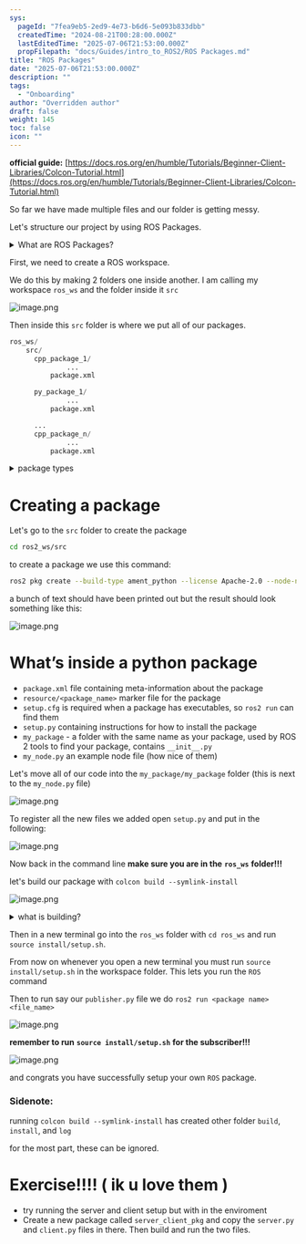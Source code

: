 ```yaml
---
sys:
  pageId: "7fea9eb5-2ed9-4e73-b6d6-5e093b833dbb"
  createdTime: "2024-08-21T00:28:00.000Z"
  lastEditedTime: "2025-07-06T21:53:00.000Z"
  propFilepath: "docs/Guides/intro_to_ROS2/ROS Packages.md"
title: "ROS Packages"
date: "2025-07-06T21:53:00.000Z"
description: ""
tags:
  - "Onboarding"
author: "Overridden author"
draft: false
weight: 145
toc: false
icon: ""
---
```


**official guide:** [https://docs.ros.org/en/humble/Tutorials/Beginner-Client-Libraries/Colcon-Tutorial.html](https://docs.ros.org/en/humble/Tutorials/Beginner-Client-Libraries/Colcon-Tutorial.html)

So far we have made multiple files and our folder is getting messy.

Let's structure our project by using ROS Packages.

<details>
      <summary>What are ROS Packages?</summary>
      ROS Packages are, as the name implies, packages of code that are highly sharable between ROS developers.
  </details>

First, we need to create a ROS workspace.

We do this by making 2 folders one inside another. I am calling my workspace `ros_ws` and the folder inside it `src`

![image.png](https://prod-files-secure.s3.us-west-2.amazonaws.com/d518164a-d88e-44d1-a4ee-3adb3bd8bce0/70706947-fd18-4537-a67b-e12946812d31/image.png?X-Amz-Algorithm=AWS4-HMAC-SHA256&X-Amz-Content-Sha256=UNSIGNED-PAYLOAD&X-Amz-Credential=ASIAZI2LB4662SUF74D7%2F20250803%2Fus-west-2%2Fs3%2Faws4_request&X-Amz-Date=20250803T190821Z&X-Amz-Expires=3600&X-Amz-Security-Token=IQoJb3JpZ2luX2VjEPv%2F%2F%2F%2F%2F%2F%2F%2F%2F%2FwEaCXVzLXdlc3QtMiJHMEUCIQCllIXs4IeAzWMn7Z2sK9jvDl1IfTSpGdDjKdR3GCBzEQIgR6wx6F2vUYFP4zPCcP4f06ZdmSNfp1qzRZU5zwIQY8Mq%2FwMINBAAGgw2Mzc0MjMxODM4MDUiDJ4knvAzT55GahLd2yrcA7JR9HwI9xPjjhUbwP9z4GhBdhwpOMp2%2BMAhvZ75Rxn2PGSZXwWkzlIYYk8HQz79y3CbbKH9OUM7YGf78Z6ZnH%2Fft3zJX%2B%2Fl5V6CV4ZfRA46YtdHLL%2FAEmlZbZ1fJ1X44Hsj59b82y5YVFc2aDYjSiX4afe8zPNjlxkwvWeYFppAPJqC3CaQkn7UF2LWxstDCmc7YSg2FCTfKgu4zIj5bi7amdaVVjZzLUQTcg0i3DvWc4cWvM71Bj5tQYeIs2lL%2FerKgIQfSodS3eRX3QIcK0R5%2FxUgG27hBkJpXUlyUkcEandSBlz7DRQpBXxGQUC%2FdXZScIETNz9a2q5J%2Fz9gd3L195GTA0ohinrP0EPnGxUwUKus70U6wu7kHzR7sI%2BBqi965FPiqfBXxVIh2URkykXuS3rszh4RyxzXmKq4FPcLOlgOrLFa%2FpUyEA%2Fn%2F%2Fwb2fmyT85ssiZTHhNrUm99AQ1qi2DKlv8OOSz0spPEX%2BkzY17gKLgRhZBlyBWpQ%2BlZv3CnN119cpYYzfWgw4YeXLQ0t35CrwqvuqPAj2I09xIJvNkkQE9oK%2F3jz%2BIlZE8J1dK6d8bY5gR%2FTWWtumAEGObyfqaSp2gjJTWnnmdlemDuAeke6DetKFSQDgEJMOvZvsQGOqUB57tmg7o0Gv4CRinhCiRN1%2FZ1E7C%2BrNsmXxZGBli2W%2F5HRM6Les51dXechEye0rAzRL8NMarHAR3mPw6EHcuLd2QDPDfvwTtrK%2B5X1evcfxfHyCk3dTdssmcsPJnmQJxWK%2FNbMK8Mporh0c2jnB%2Fgau9g8U3VRvtdJjZGcvlZsctL9KNOTQFuB4savkfW9uK7Dh%2Bsc%2BQy67%2BFjuV7lTe6OqaOgu6z&X-Amz-Signature=18cda1309ae4595d9d93644bbb25ce4155d903884f8793f4605debbfa0ae3662&X-Amz-SignedHeaders=host&x-amz-checksum-mode=ENABLED&x-id=GetObject)

Then inside this `src` folder is where we put all of our packages.

```python
ros_ws/
    src/
      cpp_package_1/
		      ...
          package.xml

      py_package_1/
		      ...
          package.xml

      ...
      cpp_package_n/
		      ...
          package.xml

```

<details>

<summary>package types</summary>

packages can be either `C++` or python.

the intern file structure is different for each but for this guide we will stick to creating python packages

</details>

# Creating a package

Let's go to the `src` folder to create the package

```bash
cd ros2_ws/src
```

to create a package we use this command:

```bash
ros2 pkg create --build-type ament_python --license Apache-2.0 --node-name my_node my_package
```

a bunch of text should have been printed out but the result should look something like this:

![image.png](https://prod-files-secure.s3.us-west-2.amazonaws.com/d518164a-d88e-44d1-a4ee-3adb3bd8bce0/e6cf1e3f-8512-4a3e-b131-079f800bf3e8/image.png?X-Amz-Algorithm=AWS4-HMAC-SHA256&X-Amz-Content-Sha256=UNSIGNED-PAYLOAD&X-Amz-Credential=ASIAZI2LB4662SUF74D7%2F20250803%2Fus-west-2%2Fs3%2Faws4_request&X-Amz-Date=20250803T190821Z&X-Amz-Expires=3600&X-Amz-Security-Token=IQoJb3JpZ2luX2VjEPv%2F%2F%2F%2F%2F%2F%2F%2F%2F%2FwEaCXVzLXdlc3QtMiJHMEUCIQCllIXs4IeAzWMn7Z2sK9jvDl1IfTSpGdDjKdR3GCBzEQIgR6wx6F2vUYFP4zPCcP4f06ZdmSNfp1qzRZU5zwIQY8Mq%2FwMINBAAGgw2Mzc0MjMxODM4MDUiDJ4knvAzT55GahLd2yrcA7JR9HwI9xPjjhUbwP9z4GhBdhwpOMp2%2BMAhvZ75Rxn2PGSZXwWkzlIYYk8HQz79y3CbbKH9OUM7YGf78Z6ZnH%2Fft3zJX%2B%2Fl5V6CV4ZfRA46YtdHLL%2FAEmlZbZ1fJ1X44Hsj59b82y5YVFc2aDYjSiX4afe8zPNjlxkwvWeYFppAPJqC3CaQkn7UF2LWxstDCmc7YSg2FCTfKgu4zIj5bi7amdaVVjZzLUQTcg0i3DvWc4cWvM71Bj5tQYeIs2lL%2FerKgIQfSodS3eRX3QIcK0R5%2FxUgG27hBkJpXUlyUkcEandSBlz7DRQpBXxGQUC%2FdXZScIETNz9a2q5J%2Fz9gd3L195GTA0ohinrP0EPnGxUwUKus70U6wu7kHzR7sI%2BBqi965FPiqfBXxVIh2URkykXuS3rszh4RyxzXmKq4FPcLOlgOrLFa%2FpUyEA%2Fn%2F%2Fwb2fmyT85ssiZTHhNrUm99AQ1qi2DKlv8OOSz0spPEX%2BkzY17gKLgRhZBlyBWpQ%2BlZv3CnN119cpYYzfWgw4YeXLQ0t35CrwqvuqPAj2I09xIJvNkkQE9oK%2F3jz%2BIlZE8J1dK6d8bY5gR%2FTWWtumAEGObyfqaSp2gjJTWnnmdlemDuAeke6DetKFSQDgEJMOvZvsQGOqUB57tmg7o0Gv4CRinhCiRN1%2FZ1E7C%2BrNsmXxZGBli2W%2F5HRM6Les51dXechEye0rAzRL8NMarHAR3mPw6EHcuLd2QDPDfvwTtrK%2B5X1evcfxfHyCk3dTdssmcsPJnmQJxWK%2FNbMK8Mporh0c2jnB%2Fgau9g8U3VRvtdJjZGcvlZsctL9KNOTQFuB4savkfW9uK7Dh%2Bsc%2BQy67%2BFjuV7lTe6OqaOgu6z&X-Amz-Signature=8e3177f31c48f01549d15b02361c9c3974892b201a3cac8a4ded2cb39535f0a7&X-Amz-SignedHeaders=host&x-amz-checksum-mode=ENABLED&x-id=GetObject)

# What’s inside a python package

- `package.xml` file containing meta-information about the package
- `resource/<package_name>` marker file for the package
- `setup.cfg` is required when a package has executables, so `ros2 run` can find them
- `setup.py` containing instructions for how to install the package
- `my_package` - a folder with the same name as your package, used by ROS 2 tools to find your package, contains `__init__.py`
- `my_node.py` an example node file (how nice of them)

Let's move all of our code into the `my_package/my_package` folder (this is next to the `my_node.py` file)

![image.png](https://prod-files-secure.s3.us-west-2.amazonaws.com/d518164a-d88e-44d1-a4ee-3adb3bd8bce0/9ce58f11-0da9-4d3e-b86d-506a9685d378/image.png?X-Amz-Algorithm=AWS4-HMAC-SHA256&X-Amz-Content-Sha256=UNSIGNED-PAYLOAD&X-Amz-Credential=ASIAZI2LB4662SUF74D7%2F20250803%2Fus-west-2%2Fs3%2Faws4_request&X-Amz-Date=20250803T190821Z&X-Amz-Expires=3600&X-Amz-Security-Token=IQoJb3JpZ2luX2VjEPv%2F%2F%2F%2F%2F%2F%2F%2F%2F%2FwEaCXVzLXdlc3QtMiJHMEUCIQCllIXs4IeAzWMn7Z2sK9jvDl1IfTSpGdDjKdR3GCBzEQIgR6wx6F2vUYFP4zPCcP4f06ZdmSNfp1qzRZU5zwIQY8Mq%2FwMINBAAGgw2Mzc0MjMxODM4MDUiDJ4knvAzT55GahLd2yrcA7JR9HwI9xPjjhUbwP9z4GhBdhwpOMp2%2BMAhvZ75Rxn2PGSZXwWkzlIYYk8HQz79y3CbbKH9OUM7YGf78Z6ZnH%2Fft3zJX%2B%2Fl5V6CV4ZfRA46YtdHLL%2FAEmlZbZ1fJ1X44Hsj59b82y5YVFc2aDYjSiX4afe8zPNjlxkwvWeYFppAPJqC3CaQkn7UF2LWxstDCmc7YSg2FCTfKgu4zIj5bi7amdaVVjZzLUQTcg0i3DvWc4cWvM71Bj5tQYeIs2lL%2FerKgIQfSodS3eRX3QIcK0R5%2FxUgG27hBkJpXUlyUkcEandSBlz7DRQpBXxGQUC%2FdXZScIETNz9a2q5J%2Fz9gd3L195GTA0ohinrP0EPnGxUwUKus70U6wu7kHzR7sI%2BBqi965FPiqfBXxVIh2URkykXuS3rszh4RyxzXmKq4FPcLOlgOrLFa%2FpUyEA%2Fn%2F%2Fwb2fmyT85ssiZTHhNrUm99AQ1qi2DKlv8OOSz0spPEX%2BkzY17gKLgRhZBlyBWpQ%2BlZv3CnN119cpYYzfWgw4YeXLQ0t35CrwqvuqPAj2I09xIJvNkkQE9oK%2F3jz%2BIlZE8J1dK6d8bY5gR%2FTWWtumAEGObyfqaSp2gjJTWnnmdlemDuAeke6DetKFSQDgEJMOvZvsQGOqUB57tmg7o0Gv4CRinhCiRN1%2FZ1E7C%2BrNsmXxZGBli2W%2F5HRM6Les51dXechEye0rAzRL8NMarHAR3mPw6EHcuLd2QDPDfvwTtrK%2B5X1evcfxfHyCk3dTdssmcsPJnmQJxWK%2FNbMK8Mporh0c2jnB%2Fgau9g8U3VRvtdJjZGcvlZsctL9KNOTQFuB4savkfW9uK7Dh%2Bsc%2BQy67%2BFjuV7lTe6OqaOgu6z&X-Amz-Signature=12aa840380ad4f5102e040b60c0d742c374dfad5b41c81629e4a047b6a6bfe69&X-Amz-SignedHeaders=host&x-amz-checksum-mode=ENABLED&x-id=GetObject)

To register all the new files we added open `setup.py` and put in the following:

![image.png](https://prod-files-secure.s3.us-west-2.amazonaws.com/d518164a-d88e-44d1-a4ee-3adb3bd8bce0/1cd7c262-4cae-4496-9d75-c178537d24a2/image.png?X-Amz-Algorithm=AWS4-HMAC-SHA256&X-Amz-Content-Sha256=UNSIGNED-PAYLOAD&X-Amz-Credential=ASIAZI2LB4662SUF74D7%2F20250803%2Fus-west-2%2Fs3%2Faws4_request&X-Amz-Date=20250803T190821Z&X-Amz-Expires=3600&X-Amz-Security-Token=IQoJb3JpZ2luX2VjEPv%2F%2F%2F%2F%2F%2F%2F%2F%2F%2FwEaCXVzLXdlc3QtMiJHMEUCIQCllIXs4IeAzWMn7Z2sK9jvDl1IfTSpGdDjKdR3GCBzEQIgR6wx6F2vUYFP4zPCcP4f06ZdmSNfp1qzRZU5zwIQY8Mq%2FwMINBAAGgw2Mzc0MjMxODM4MDUiDJ4knvAzT55GahLd2yrcA7JR9HwI9xPjjhUbwP9z4GhBdhwpOMp2%2BMAhvZ75Rxn2PGSZXwWkzlIYYk8HQz79y3CbbKH9OUM7YGf78Z6ZnH%2Fft3zJX%2B%2Fl5V6CV4ZfRA46YtdHLL%2FAEmlZbZ1fJ1X44Hsj59b82y5YVFc2aDYjSiX4afe8zPNjlxkwvWeYFppAPJqC3CaQkn7UF2LWxstDCmc7YSg2FCTfKgu4zIj5bi7amdaVVjZzLUQTcg0i3DvWc4cWvM71Bj5tQYeIs2lL%2FerKgIQfSodS3eRX3QIcK0R5%2FxUgG27hBkJpXUlyUkcEandSBlz7DRQpBXxGQUC%2FdXZScIETNz9a2q5J%2Fz9gd3L195GTA0ohinrP0EPnGxUwUKus70U6wu7kHzR7sI%2BBqi965FPiqfBXxVIh2URkykXuS3rszh4RyxzXmKq4FPcLOlgOrLFa%2FpUyEA%2Fn%2F%2Fwb2fmyT85ssiZTHhNrUm99AQ1qi2DKlv8OOSz0spPEX%2BkzY17gKLgRhZBlyBWpQ%2BlZv3CnN119cpYYzfWgw4YeXLQ0t35CrwqvuqPAj2I09xIJvNkkQE9oK%2F3jz%2BIlZE8J1dK6d8bY5gR%2FTWWtumAEGObyfqaSp2gjJTWnnmdlemDuAeke6DetKFSQDgEJMOvZvsQGOqUB57tmg7o0Gv4CRinhCiRN1%2FZ1E7C%2BrNsmXxZGBli2W%2F5HRM6Les51dXechEye0rAzRL8NMarHAR3mPw6EHcuLd2QDPDfvwTtrK%2B5X1evcfxfHyCk3dTdssmcsPJnmQJxWK%2FNbMK8Mporh0c2jnB%2Fgau9g8U3VRvtdJjZGcvlZsctL9KNOTQFuB4savkfW9uK7Dh%2Bsc%2BQy67%2BFjuV7lTe6OqaOgu6z&X-Amz-Signature=293518583751b5dfa1133b5f4f03352b036d30752b8d700de98c47c21ba79d2b&X-Amz-SignedHeaders=host&x-amz-checksum-mode=ENABLED&x-id=GetObject)

Now back in the command line **make sure you are in the** **`ros_ws`** **folder!!!**

let's build our package with `colcon build --symlink-install`

![image.png](https://prod-files-secure.s3.us-west-2.amazonaws.com/d518164a-d88e-44d1-a4ee-3adb3bd8bce0/2f2a0d27-b173-48fd-b189-5f5c0ce65619/image.png?X-Amz-Algorithm=AWS4-HMAC-SHA256&X-Amz-Content-Sha256=UNSIGNED-PAYLOAD&X-Amz-Credential=ASIAZI2LB4662SUF74D7%2F20250803%2Fus-west-2%2Fs3%2Faws4_request&X-Amz-Date=20250803T190821Z&X-Amz-Expires=3600&X-Amz-Security-Token=IQoJb3JpZ2luX2VjEPv%2F%2F%2F%2F%2F%2F%2F%2F%2F%2FwEaCXVzLXdlc3QtMiJHMEUCIQCllIXs4IeAzWMn7Z2sK9jvDl1IfTSpGdDjKdR3GCBzEQIgR6wx6F2vUYFP4zPCcP4f06ZdmSNfp1qzRZU5zwIQY8Mq%2FwMINBAAGgw2Mzc0MjMxODM4MDUiDJ4knvAzT55GahLd2yrcA7JR9HwI9xPjjhUbwP9z4GhBdhwpOMp2%2BMAhvZ75Rxn2PGSZXwWkzlIYYk8HQz79y3CbbKH9OUM7YGf78Z6ZnH%2Fft3zJX%2B%2Fl5V6CV4ZfRA46YtdHLL%2FAEmlZbZ1fJ1X44Hsj59b82y5YVFc2aDYjSiX4afe8zPNjlxkwvWeYFppAPJqC3CaQkn7UF2LWxstDCmc7YSg2FCTfKgu4zIj5bi7amdaVVjZzLUQTcg0i3DvWc4cWvM71Bj5tQYeIs2lL%2FerKgIQfSodS3eRX3QIcK0R5%2FxUgG27hBkJpXUlyUkcEandSBlz7DRQpBXxGQUC%2FdXZScIETNz9a2q5J%2Fz9gd3L195GTA0ohinrP0EPnGxUwUKus70U6wu7kHzR7sI%2BBqi965FPiqfBXxVIh2URkykXuS3rszh4RyxzXmKq4FPcLOlgOrLFa%2FpUyEA%2Fn%2F%2Fwb2fmyT85ssiZTHhNrUm99AQ1qi2DKlv8OOSz0spPEX%2BkzY17gKLgRhZBlyBWpQ%2BlZv3CnN119cpYYzfWgw4YeXLQ0t35CrwqvuqPAj2I09xIJvNkkQE9oK%2F3jz%2BIlZE8J1dK6d8bY5gR%2FTWWtumAEGObyfqaSp2gjJTWnnmdlemDuAeke6DetKFSQDgEJMOvZvsQGOqUB57tmg7o0Gv4CRinhCiRN1%2FZ1E7C%2BrNsmXxZGBli2W%2F5HRM6Les51dXechEye0rAzRL8NMarHAR3mPw6EHcuLd2QDPDfvwTtrK%2B5X1evcfxfHyCk3dTdssmcsPJnmQJxWK%2FNbMK8Mporh0c2jnB%2Fgau9g8U3VRvtdJjZGcvlZsctL9KNOTQFuB4savkfW9uK7Dh%2Bsc%2BQy67%2BFjuV7lTe6OqaOgu6z&X-Amz-Signature=17dca09d3106d2bf0e62fb185a1a2099a0025bb44b0848a7467b5e23fbee9ded&X-Amz-SignedHeaders=host&x-amz-checksum-mode=ENABLED&x-id=GetObject)

<details>

<summary>what is building?</summary>

if you are a CS major at Rose-Hulman you will learn the answer to this in CSSE132

but TLDR; is it combines all the code files into one program that can be run easily 

</details>

Then in a new terminal go into the `ros_ws` folder with `cd ros_ws` and run `source install/setup.sh`. 

From now on whenever you open a new terminal you must run `source install/setup.sh` in the workspace folder. This lets you run the `ROS` command

Then to run say our `publisher.py` file we do `ros2 run <package name> <file_name>`

![image.png](https://prod-files-secure.s3.us-west-2.amazonaws.com/d518164a-d88e-44d1-a4ee-3adb3bd8bce0/4f4b1219-3a44-4632-aa0a-ce3471699f59/image.png?X-Amz-Algorithm=AWS4-HMAC-SHA256&X-Amz-Content-Sha256=UNSIGNED-PAYLOAD&X-Amz-Credential=ASIAZI2LB4662SUF74D7%2F20250803%2Fus-west-2%2Fs3%2Faws4_request&X-Amz-Date=20250803T190821Z&X-Amz-Expires=3600&X-Amz-Security-Token=IQoJb3JpZ2luX2VjEPv%2F%2F%2F%2F%2F%2F%2F%2F%2F%2FwEaCXVzLXdlc3QtMiJHMEUCIQCllIXs4IeAzWMn7Z2sK9jvDl1IfTSpGdDjKdR3GCBzEQIgR6wx6F2vUYFP4zPCcP4f06ZdmSNfp1qzRZU5zwIQY8Mq%2FwMINBAAGgw2Mzc0MjMxODM4MDUiDJ4knvAzT55GahLd2yrcA7JR9HwI9xPjjhUbwP9z4GhBdhwpOMp2%2BMAhvZ75Rxn2PGSZXwWkzlIYYk8HQz79y3CbbKH9OUM7YGf78Z6ZnH%2Fft3zJX%2B%2Fl5V6CV4ZfRA46YtdHLL%2FAEmlZbZ1fJ1X44Hsj59b82y5YVFc2aDYjSiX4afe8zPNjlxkwvWeYFppAPJqC3CaQkn7UF2LWxstDCmc7YSg2FCTfKgu4zIj5bi7amdaVVjZzLUQTcg0i3DvWc4cWvM71Bj5tQYeIs2lL%2FerKgIQfSodS3eRX3QIcK0R5%2FxUgG27hBkJpXUlyUkcEandSBlz7DRQpBXxGQUC%2FdXZScIETNz9a2q5J%2Fz9gd3L195GTA0ohinrP0EPnGxUwUKus70U6wu7kHzR7sI%2BBqi965FPiqfBXxVIh2URkykXuS3rszh4RyxzXmKq4FPcLOlgOrLFa%2FpUyEA%2Fn%2F%2Fwb2fmyT85ssiZTHhNrUm99AQ1qi2DKlv8OOSz0spPEX%2BkzY17gKLgRhZBlyBWpQ%2BlZv3CnN119cpYYzfWgw4YeXLQ0t35CrwqvuqPAj2I09xIJvNkkQE9oK%2F3jz%2BIlZE8J1dK6d8bY5gR%2FTWWtumAEGObyfqaSp2gjJTWnnmdlemDuAeke6DetKFSQDgEJMOvZvsQGOqUB57tmg7o0Gv4CRinhCiRN1%2FZ1E7C%2BrNsmXxZGBli2W%2F5HRM6Les51dXechEye0rAzRL8NMarHAR3mPw6EHcuLd2QDPDfvwTtrK%2B5X1evcfxfHyCk3dTdssmcsPJnmQJxWK%2FNbMK8Mporh0c2jnB%2Fgau9g8U3VRvtdJjZGcvlZsctL9KNOTQFuB4savkfW9uK7Dh%2Bsc%2BQy67%2BFjuV7lTe6OqaOgu6z&X-Amz-Signature=f8ab4f26a6afdf92343cbdef74e74d1c393f542848016046ac634953ed93dad8&X-Amz-SignedHeaders=host&x-amz-checksum-mode=ENABLED&x-id=GetObject)

**remember to run** **`source install/setup.sh`** **for the subscriber!!!**

![image.png](https://prod-files-secure.s3.us-west-2.amazonaws.com/d518164a-d88e-44d1-a4ee-3adb3bd8bce0/02121119-dad4-49ec-8356-c956108b4243/image.png?X-Amz-Algorithm=AWS4-HMAC-SHA256&X-Amz-Content-Sha256=UNSIGNED-PAYLOAD&X-Amz-Credential=ASIAZI2LB4662SUF74D7%2F20250803%2Fus-west-2%2Fs3%2Faws4_request&X-Amz-Date=20250803T190821Z&X-Amz-Expires=3600&X-Amz-Security-Token=IQoJb3JpZ2luX2VjEPv%2F%2F%2F%2F%2F%2F%2F%2F%2F%2FwEaCXVzLXdlc3QtMiJHMEUCIQCllIXs4IeAzWMn7Z2sK9jvDl1IfTSpGdDjKdR3GCBzEQIgR6wx6F2vUYFP4zPCcP4f06ZdmSNfp1qzRZU5zwIQY8Mq%2FwMINBAAGgw2Mzc0MjMxODM4MDUiDJ4knvAzT55GahLd2yrcA7JR9HwI9xPjjhUbwP9z4GhBdhwpOMp2%2BMAhvZ75Rxn2PGSZXwWkzlIYYk8HQz79y3CbbKH9OUM7YGf78Z6ZnH%2Fft3zJX%2B%2Fl5V6CV4ZfRA46YtdHLL%2FAEmlZbZ1fJ1X44Hsj59b82y5YVFc2aDYjSiX4afe8zPNjlxkwvWeYFppAPJqC3CaQkn7UF2LWxstDCmc7YSg2FCTfKgu4zIj5bi7amdaVVjZzLUQTcg0i3DvWc4cWvM71Bj5tQYeIs2lL%2FerKgIQfSodS3eRX3QIcK0R5%2FxUgG27hBkJpXUlyUkcEandSBlz7DRQpBXxGQUC%2FdXZScIETNz9a2q5J%2Fz9gd3L195GTA0ohinrP0EPnGxUwUKus70U6wu7kHzR7sI%2BBqi965FPiqfBXxVIh2URkykXuS3rszh4RyxzXmKq4FPcLOlgOrLFa%2FpUyEA%2Fn%2F%2Fwb2fmyT85ssiZTHhNrUm99AQ1qi2DKlv8OOSz0spPEX%2BkzY17gKLgRhZBlyBWpQ%2BlZv3CnN119cpYYzfWgw4YeXLQ0t35CrwqvuqPAj2I09xIJvNkkQE9oK%2F3jz%2BIlZE8J1dK6d8bY5gR%2FTWWtumAEGObyfqaSp2gjJTWnnmdlemDuAeke6DetKFSQDgEJMOvZvsQGOqUB57tmg7o0Gv4CRinhCiRN1%2FZ1E7C%2BrNsmXxZGBli2W%2F5HRM6Les51dXechEye0rAzRL8NMarHAR3mPw6EHcuLd2QDPDfvwTtrK%2B5X1evcfxfHyCk3dTdssmcsPJnmQJxWK%2FNbMK8Mporh0c2jnB%2Fgau9g8U3VRvtdJjZGcvlZsctL9KNOTQFuB4savkfW9uK7Dh%2Bsc%2BQy67%2BFjuV7lTe6OqaOgu6z&X-Amz-Signature=7df5e5759f4fa3c580def16e035c8c015146898b26e2cae58e5243254982b11b&X-Amz-SignedHeaders=host&x-amz-checksum-mode=ENABLED&x-id=GetObject)

and congrats you have successfully setup your own `ROS` package.

### Sidenote:

running `colcon build --symlink-install` has created other folder `build`, `install`, and `log`

for the most part, these can be ignored.

# Exercise!!!! ( ik u love them )

- try running the server and client setup but with in the enviroment
- Create a new package called `server_client_pkg` and copy the `server.py` and `client.py` files in there. Then build and run the two files.
